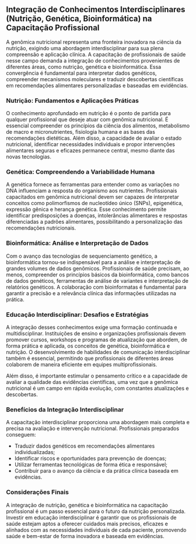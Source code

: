 
## Integração de Conhecimentos Interdisciplinares (Nutrição, Genética, Bioinformática) na Capacitação Profissional

A genômica nutricional representa uma fronteira inovadora na ciência da nutrição, exigindo uma abordagem interdisciplinar para sua plena compreensão e aplicação clínica. A capacitação de profissionais de saúde nesse campo demanda a integração de conhecimentos provenientes de diferentes áreas, como nutrição, genética e bioinformática. Essa convergência é fundamental para interpretar dados genéticos, compreender mecanismos moleculares e traduzir descobertas científicas em recomendações alimentares personalizadas e baseadas em evidências.

### Nutrição: Fundamentos e Aplicações Práticas

O conhecimento aprofundado em nutrição é o ponto de partida para qualquer profissional que deseje atuar com genômica nutricional. É essencial compreender os princípios da ciência dos alimentos, metabolismo de macro e micronutrientes, fisiologia humana e as bases das recomendações dietéticas. Além disso, a capacidade de avaliar o estado nutricional, identificar necessidades individuais e propor intervenções alimentares seguras e eficazes permanece central, mesmo diante das novas tecnologias.

### Genética: Compreendendo a Variabilidade Humana

A genética fornece as ferramentas para entender como as variações no DNA influenciam a resposta do organismo aos nutrientes. Profissionais capacitados em genômica nutricional devem ser capazes de interpretar conceitos como polimorfismos de nucleotídeo único (SNPs), epigenética, expressão gênica e herança genética. Esse conhecimento permite identificar predisposições a doenças, intolerâncias alimentares e respostas diferenciadas a padrões alimentares, possibilitando a personalização das recomendações nutricionais.

### Bioinformática: Análise e Interpretação de Dados

Com o avanço das tecnologias de sequenciamento genético, a bioinformática tornou-se indispensável para a análise e interpretação de grandes volumes de dados genômicos. Profissionais de saúde precisam, ao menos, compreender os princípios básicos da bioinformática, como bancos de dados genéticos, ferramentas de análise de variantes e interpretação de relatórios genéticos. A colaboração com bioinformatas é fundamental para garantir a precisão e a relevância clínica das informações utilizadas na prática.

### Educação Interdisciplinar: Desafios e Estratégias

A integração desses conhecimentos exige uma formação continuada e multidisciplinar. Instituições de ensino e organizações profissionais devem promover cursos, workshops e programas de atualização que abordem, de forma prática e aplicada, os conceitos de genética, bioinformática e nutrição. O desenvolvimento de habilidades de comunicação interdisciplinar também é essencial, permitindo que profissionais de diferentes áreas colaborem de maneira eficiente em equipes multiprofissionais.

Além disso, é importante estimular o pensamento crítico e a capacidade de avaliar a qualidade das evidências científicas, uma vez que a genômica nutricional é um campo em rápida evolução, com constantes atualizações e descobertas.

### Benefícios da Integração Interdisciplinar

A capacitação interdisciplinar proporciona uma abordagem mais completa e precisa na avaliação e intervenção nutricional. Profissionais preparados conseguem:

- Traduzir dados genéticos em recomendações alimentares individualizadas;
- Identificar riscos e oportunidades para prevenção de doenças;
- Utilizar ferramentas tecnológicas de forma ética e responsável;
- Contribuir para o avanço da ciência e da prática clínica baseada em evidências.

### Considerações Finais

A integração de nutrição, genética e bioinformática na capacitação profissional é um passo essencial para o futuro da nutrição personalizada. Investir em educação interdisciplinar é garantir que os profissionais de saúde estejam aptos a oferecer cuidados mais precisos, eficazes e alinhados com as necessidades individuais de cada paciente, promovendo saúde e bem-estar de forma inovadora e baseada em evidências.
```
